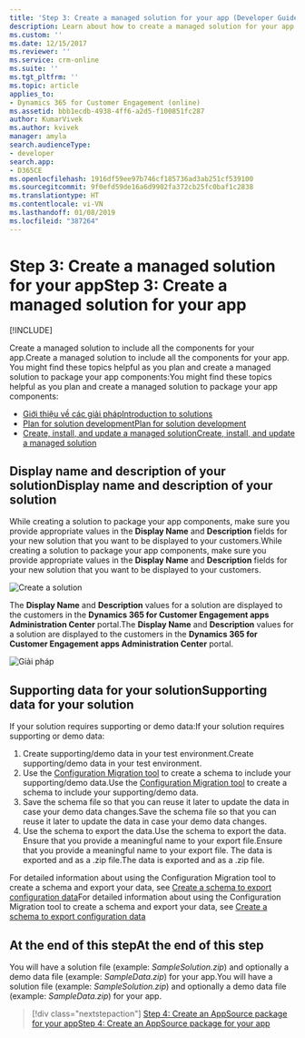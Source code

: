 ```yaml
---
title: 'Step 3: Create a managed solution for your app (Developer Guide for Dynamics 365 for Customer Engagement apps)| MicrosoftDocs'
description: Learn about how to create a managed solution for your app to include all the components. This is required for publishing an app to Appsource.
ms.custom: ''
ms.date: 12/15/2017
ms.reviewer: ''
ms.service: crm-online
ms.suite: ''
ms.tgt_pltfrm: ''
ms.topic: article
applies_to:
- Dynamics 365 for Customer Engagement (online)
ms.assetid: bbb1ecdb-4938-4ff6-a2d5-f100851fc287
author: KumarVivek
ms.author: kvivek
manager: amyla
search.audienceType:
- developer
search.app:
- D365CE
ms.openlocfilehash: 1916df59ee97b746cf185736ad3ab251cf539100
ms.sourcegitcommit: 9f0efd59de16a6d9902fa372cb25fc0baf1c2838
ms.translationtype: HT
ms.contentlocale: vi-VN
ms.lasthandoff: 01/08/2019
ms.locfileid: "387264"
---
```

# <a name="step-3-create-a-managed-solution-for-your-app"></a><span data-ttu-id="2d553-104">Step 3: Create a managed solution for your app</span><span class="sxs-lookup"><span data-stu-id="2d553-104">Step 3: Create a managed solution for your app</span></span>

[!INCLUDE[](../includes/cc_applies_to_update_9_0_0.md)]

<span data-ttu-id="2d553-105">Create a managed solution to include all the components for your app.</span><span class="sxs-lookup"><span data-stu-id="2d553-105">Create a managed solution to include all the components for your app.</span></span> <span data-ttu-id="2d553-106">You might find these topics helpful as you plan and create a managed solution to package your app components:</span><span class="sxs-lookup"><span data-stu-id="2d553-106">You might find these topics helpful as you plan and create a managed solution to package your app components:</span></span>
- [<span data-ttu-id="2d553-107">Giới thiệu về các giải pháp</span><span class="sxs-lookup"><span data-stu-id="2d553-107">Introduction to solutions</span></span>](introduction-solutions.md)
- [<span data-ttu-id="2d553-108">Plan for solution development</span><span class="sxs-lookup"><span data-stu-id="2d553-108">Plan for solution development</span></span>](plan-solution-development.md) 
- [<span data-ttu-id="2d553-109">Create, install, and update a managed solution</span><span class="sxs-lookup"><span data-stu-id="2d553-109">Create, install, and update a managed solution</span></span>](create-install-update-managed-solution.md)

## <a name="display-name-and-description-of-your-solution"></a><span data-ttu-id="2d553-110">Display name and description of your solution</span><span class="sxs-lookup"><span data-stu-id="2d553-110">Display name and description of your solution</span></span>

<span data-ttu-id="2d553-111">While creating a solution to package your app components, make sure you provide appropriate values in the **Display Name** and **Description** fields for your new solution that you want to be displayed to your customers.</span><span class="sxs-lookup"><span data-stu-id="2d553-111">While creating a solution to package your app components, make sure you provide appropriate values in the **Display Name** and **Description** fields for your new solution that you want to be displayed to your customers.</span></span>

![Create a solution](media/appsource-new-solution.png)

<span data-ttu-id="2d553-113">The **Display Name** and **Description** values for a solution are displayed to the customers in the **Dynamics 365 for Customer Engagement apps Administration Center** portal.</span><span class="sxs-lookup"><span data-stu-id="2d553-113">The **Display Name** and **Description** values for a solution are displayed to the customers in the **Dynamics 365 for Customer Engagement apps Administration Center** portal.</span></span>

![Giải pháp](media/appsource-solution-names.png)

## <a name="supporting-data-for-your-solution"></a><span data-ttu-id="2d553-115">Supporting data for your solution</span><span class="sxs-lookup"><span data-stu-id="2d553-115">Supporting data for your solution</span></span>

<span data-ttu-id="2d553-116">If your solution requires supporting or demo data:</span><span class="sxs-lookup"><span data-stu-id="2d553-116">If your solution requires supporting or demo data:</span></span>
1. <span data-ttu-id="2d553-117">Create supporting/demo data in your test environment.</span><span class="sxs-lookup"><span data-stu-id="2d553-117">Create supporting/demo data in your test environment.</span></span>
2. <span data-ttu-id="2d553-118">Use the [Configuration Migration tool](../admin/manage-configuration-data.md) to create a schema to include your supporting/demo data.</span><span class="sxs-lookup"><span data-stu-id="2d553-118">Use the [Configuration Migration tool](../admin/manage-configuration-data.md) to create a schema to include your supporting/demo data.</span></span> 
3. <span data-ttu-id="2d553-119">Save the schema file so that you can reuse it later to update the data in case your demo data changes.</span><span class="sxs-lookup"><span data-stu-id="2d553-119">Save the schema file so that you can reuse it later to update the data in case your demo data changes.</span></span>
4. <span data-ttu-id="2d553-120">Use the schema to export the data.</span><span class="sxs-lookup"><span data-stu-id="2d553-120">Use the schema to export the data.</span></span> <span data-ttu-id="2d553-121">Ensure that you provide a meaningful name to your export file.</span><span class="sxs-lookup"><span data-stu-id="2d553-121">Ensure that you provide a meaningful name to your export file.</span></span> <span data-ttu-id="2d553-122">The data is exported and as a .zip file.</span><span class="sxs-lookup"><span data-stu-id="2d553-122">The data is exported and as a .zip file.</span></span>

<span data-ttu-id="2d553-123">For detailed information about using the Configuration Migration tool to create a schema and export your data, see [Create a schema to export configuration data](../admin/create-schema-export-configuration-data.md)</span><span class="sxs-lookup"><span data-stu-id="2d553-123">For detailed information about using the Configuration Migration tool to create a schema and export your data, see [Create a schema to export configuration data](../admin/create-schema-export-configuration-data.md)</span></span>

## <a name="at-the-end-of-this-step"></a><span data-ttu-id="2d553-124">At the end of this step</span><span class="sxs-lookup"><span data-stu-id="2d553-124">At the end of this step</span></span>

<span data-ttu-id="2d553-125">You will have a solution file (example: *SampleSolution.zip*) and optionally a demo data file (example: *SampleData.zip*) for your app.</span><span class="sxs-lookup"><span data-stu-id="2d553-125">You will have a solution file (example: *SampleSolution.zip*) and optionally a demo data file (example: *SampleData.zip*) for your app.</span></span>


> [!div class="nextstepaction"]
> [<span data-ttu-id="2d553-126">Step 4: Create an AppSource package for your app</span><span class="sxs-lookup"><span data-stu-id="2d553-126">Step 4: Create an AppSource package for your app</span></span>](create-package-app-appsource.md) 